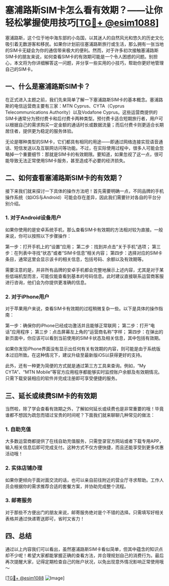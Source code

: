 # 塞浦路斯SIM卡怎么看有效期？——让你轻松掌握使用技巧[[TG💪+ @esim1088](https://t.me/s/esim1088)]

塞浦路斯，这个位于地中海东部的小岛国，以其迷人的自然风光和悠久的历史文化吸引着无数游客和移民。如果你计划前往塞浦路斯旅行或生活，那么拥有一张当地的SIM卡无疑会为你的通信带来极大的便利。然而，对于许多初次接触塞浦路斯SIM卡的朋友来说，如何查看SIM卡的有效期可能是一个令人困惑的问题。别担心，本文将为你详细解答这一问题，并分享一些实用的小技巧，帮助你更好地管理自己的SIM卡。

## 一、什么是塞浦路斯SIM卡？

在正式进入主题之前，我们先来简单了解一下塞浦路斯SIM卡的基本概念。塞浦路斯的电信运营商主要有三家：MTN Cyprus、CYTA（Cyprus Telecommunications Authority）以及Vodafone Cyprus。这些运营商提供的SIM卡通常分为预付费卡和后付费卡两种类型。预付费卡适合短期旅行者，用户可以根据自己的需求购买一定金额的通话时长或数据流量；而后付费卡则更适合长期居住者，提供更为稳定的服务体验。

无论是哪种类型的SIM卡，它们都具有相同的用途——即通过网络连接实现语音通话、短信发送以及互联网访问等功能。不过，在实际使用过程中，很多人可能会忽略掉一个重要细节：那就是SIM卡的有效期限。要知道，如果忽视了这一点，很可能导致无法正常使用SIM卡服务，甚至造成不必要的经济损失。

## 二、如何查看塞浦路斯SIM卡的有效期？

接下来我们就来探讨一下具体的操作方法吧！首先需要明确一点，不同品牌的手机操作系统（如iOS与Android）可能会存在差异，因此我们需要针对各自的平台分别介绍。

### 1. 对于Android设备用户

如果你使用的是安卓系统手机，那么查看SIM卡有效期的方法相对较为直接。一般来说，你可以按照以下步骤操作：

第一步：打开手机上的“设置”应用；
第二步：找到并点击“关于手机”选项；
第三步：在列表中寻找“状态”或者“SIM卡信息”相关内容；
第四步：选择对应的SIM卡条目，通常这里会显示该卡的相关信息，包括号码、余额以及有效期等。

需要注意的是，并非所有品牌的安卓手机都会完整地展示上述内容，尤其是对于某些低端机型而言，可能仅能查看到基本的号码信息。此时建议直接联系运营商客服进行咨询，他们会为你提供更准确的信息。

### 2. 对于iPhone用户

对于苹果用户来说，查看SIM卡有效期的过程稍微复杂一些。以下是具体的操作指南：

第一步：确保你的iPhone已经成功激活并且能够正常联网；
第二步：打开“电话”应用程序；
第三步：点击屏幕左上角的“运营商名称”字样；
第四步：在弹出的新页面中，你应该可以看到当前使用的SIM卡状态及相关信息，其中包括有效期。

如果你发现iPhone界面没有显示出任何有关有效期的内容，则可能是由于系统版本过旧所致。在这种情况下，建议升级至最新版iOS以获得更好的支持。

此外，还有一种更为简便的方式就是通过第三方工具来查询。例如，“My CYTA”、“MTN Mobile”等官方应用程序都能够实时监控账户余额及有效期情况。只需下载安装相应的软件并完成注册即可享受便捷的服务。

## 三、延长或续费SIM卡的有效期

当然啦，除了学会查看有效期之外，了解如何延长或续费也是非常重要的哦！毕竟谁都不想因为疏忽而错过宝贵的时间呢？下面我们就来聊聊几种常见的做法：

### 1. 自助充值

大多数运营商都提供了在线自助充值服务，只需登录官方网站或者下载专用APP，输入相关信息后即可完成支付。这种方式不仅方便快捷，而且还能享受到更多优惠活动哦！

### 2. 实体店铺办理

如果你更倾向于面对面交流的话，也可以亲自前往附近的营业厅寻求帮助。工作人员会根据你的需求推荐合适的套餐方案，并协助完成整个流程。

### 3. 邮寄服务

对于那些不方便出门的朋友来说，邮寄服务绝对是个不错的选择。只需填写好相关表格并通过快递寄送即可，省时又省力！

## 四、总结

通过以上内容我们可以看出，虽然塞浦路斯SIM卡看似简单，但其中蕴含的知识点却不少呢！希望大家都能掌握正确的查看方法，并合理规划自己的消费行为。最后再次提醒大家，记得定期检查自己的账户状况，以免出现意外情况影响正常使用哦～

[[TG💪+ @esim1088](https://t.me/s/esim1088) ![Image](https://i.postimg.cc/4NQfJmqS/Snipaste-2025-05-13-00-14-12.png)]
